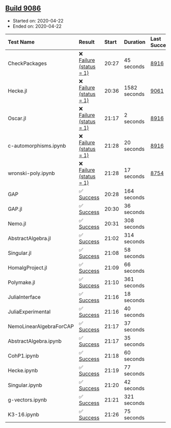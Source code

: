## [Build 9086](https://oscarci.mathematik.uni-kl.de/job/oscar/9086/)

* Started on: 2020-04-22
* Ended on: 2020-04-22

| Test Name    | Result | Start | Duration | Last Success | First Failure |
|:-------------|:-------|:------|:---------|:-------------|:--------------|
| CheckPackages | ❌ [Failure (status = 1)](https://oscarci.mathematik.uni-kl.de/job/oscar/9086/artifact/logs/build-9086/CheckPackages.log) | 20:27 | 45 seconds | [8916](https://oscarci.mathematik.uni-kl.de/job/oscar/8916/) | [8920](https://oscarci.mathematik.uni-kl.de/job/oscar/8920/) |
| Hecke.jl | ❌ [Failure (status = 1)](https://oscarci.mathematik.uni-kl.de/job/oscar/9086/artifact/logs/build-9086/Hecke.jl.log) | 20:36 | 1582 seconds | [9061](https://oscarci.mathematik.uni-kl.de/job/oscar/9061/) | [9062](https://oscarci.mathematik.uni-kl.de/job/oscar/9062/) |
| Oscar.jl | ❌ [Failure (status = 1)](https://oscarci.mathematik.uni-kl.de/job/oscar/9086/artifact/logs/build-9086/Oscar.jl.log) | 21:17 | 2 seconds | [8916](https://oscarci.mathematik.uni-kl.de/job/oscar/8916/) | [8920](https://oscarci.mathematik.uni-kl.de/job/oscar/8920/) |
| c-automorphisms.ipynb | ❌ [Failure (status = 1)](https://oscarci.mathematik.uni-kl.de/job/oscar/9086/artifact/logs/build-9086/c-automorphisms.ipynb.log) | 21:28 | 20 seconds | [8916](https://oscarci.mathematik.uni-kl.de/job/oscar/8916/) | [8920](https://oscarci.mathematik.uni-kl.de/job/oscar/8920/) |
| wronski-poly.ipynb | ❌ [Failure (status = 1)](https://oscarci.mathematik.uni-kl.de/job/oscar/9086/artifact/logs/build-9086/wronski-poly.ipynb.log) | 21:28 | 17 seconds | [8754](https://oscarci.mathematik.uni-kl.de/job/oscar/8754/) | [8755](https://oscarci.mathematik.uni-kl.de/job/oscar/8755/) |
| GAP | ✅ [Success](https://oscarci.mathematik.uni-kl.de/job/oscar/9086/artifact/logs/build-9086/GAP.log) | 20:28 | 164 seconds |  |  |
| GAP.jl | ✅ [Success](https://oscarci.mathematik.uni-kl.de/job/oscar/9086/artifact/logs/build-9086/GAP.jl.log) | 20:30 | 36 seconds |  |  |
| Nemo.jl | ✅ [Success](https://oscarci.mathematik.uni-kl.de/job/oscar/9086/artifact/logs/build-9086/Nemo.jl.log) | 20:31 | 308 seconds |  |  |
| AbstractAlgebra.jl | ✅ [Success](https://oscarci.mathematik.uni-kl.de/job/oscar/9086/artifact/logs/build-9086/AbstractAlgebra.jl.log) | 21:02 | 314 seconds |  |  |
| Singular.jl | ✅ [Success](https://oscarci.mathematik.uni-kl.de/job/oscar/9086/artifact/logs/build-9086/Singular.jl.log) | 21:08 | 58 seconds |  |  |
| HomalgProject.jl | ✅ [Success](https://oscarci.mathematik.uni-kl.de/job/oscar/9086/artifact/logs/build-9086/HomalgProject.jl.log) | 21:09 | 66 seconds |  |  |
| Polymake.jl | ✅ [Success](https://oscarci.mathematik.uni-kl.de/job/oscar/9086/artifact/logs/build-9086/Polymake.jl.log) | 21:10 | 361 seconds |  |  |
| JuliaInterface | ✅ [Success](https://oscarci.mathematik.uni-kl.de/job/oscar/9086/artifact/logs/build-9086/JuliaInterface.log) | 21:16 | 18 seconds |  |  |
| JuliaExperimental | ✅ [Success](https://oscarci.mathematik.uni-kl.de/job/oscar/9086/artifact/logs/build-9086/JuliaExperimental.log) | 21:16 | 40 seconds |  |  |
| NemoLinearAlgebraForCAP | ✅ [Success](https://oscarci.mathematik.uni-kl.de/job/oscar/9086/artifact/logs/build-9086/NemoLinearAlgebraForCAP.log) | 21:17 | 37 seconds |  |  |
| AbstractAlgebra.ipynb | ✅ [Success](https://oscarci.mathematik.uni-kl.de/job/oscar/9086/artifact/logs/build-9086/AbstractAlgebra.ipynb.log) | 21:17 | 35 seconds |  |  |
| CohP1.ipynb | ✅ [Success](https://oscarci.mathematik.uni-kl.de/job/oscar/9086/artifact/logs/build-9086/CohP1.ipynb.log) | 21:18 | 60 seconds |  |  |
| Hecke.ipynb | ✅ [Success](https://oscarci.mathematik.uni-kl.de/job/oscar/9086/artifact/logs/build-9086/Hecke.ipynb.log) | 21:19 | 77 seconds |  |  |
| Singular.ipynb | ✅ [Success](https://oscarci.mathematik.uni-kl.de/job/oscar/9086/artifact/logs/build-9086/Singular.ipynb.log) | 21:20 | 42 seconds |  |  |
| g-vectors.ipynb | ✅ [Success](https://oscarci.mathematik.uni-kl.de/job/oscar/9086/artifact/logs/build-9086/g-vectors.ipynb.log) | 21:21 | 321 seconds |  |  |
| K3-16.ipynb | ✅ [Success](https://oscarci.mathematik.uni-kl.de/job/oscar/9086/artifact/logs/build-9086/K3-16.ipynb.log) | 21:26 | 75 seconds |  |  |
